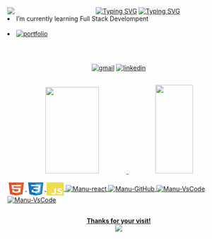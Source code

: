 <img align="left" src="https://media.giphy.com/media/v1.Y2lkPTc5MGI3NjExMHNkYTEwbmM1OGM0ODNxbDl1aXZsbTA1dDBtOTU2MmI0Ym93d3duNiZlcD12MV9pbnRlcm5hbF9naWZfYnlfaWQmY3Q9cw/fC99f5FgsEkkB3IObR/giphy.gif" width="200px">
<div>
<a href="https://git.io/typing-svg"><img src="https://readme-typing-svg.demolab.com?font=Fira+Code&pause=1000&color=81CEFF&width=435&lines=Hello+World" alt="Typing SVG" /></a>
<a href="https://git.io/typing-svg"><img src="https://readme-typing-svg.demolab.com?font=Fira+Code&pause=1000&color=81CEFF&width=435&lines=My+name+is+Lucas+Passeti" alt="Typing SVG" /></a>
</div
  
- I’m currently learning Full Stack Develompent
 <br> <br>
- <a href="https://github.com/lucaspasseti?tab=repositories"> ![portfolio](https://img.shields.io/badge/my_repositories-000?style=for-the-badge&logo=ko-fi&logoColor=87cefa) </a>
##
  
<br><div  align="center"> 
  <a href = "mailto:lucaspasseti10@gmail.com"><img width="64" height="64" src="https://img.icons8.com/glyph-neue/64/81ceff/gmail.png" alt="gmail"/></a>
  <a href="https://www.linkedin.com/in/lucas-passeti-a6597a237/" target="_blank"><img width="64" height="64" src="https://img.icons8.com/glyph-neue/64/81ceff/linkedin.png" alt="linkedin"/></a> 
</div>

## 

<div align="center">
  <a href="https://github.com/lucaspasseti">
  <img width="49%" height="195px" src="https://github-readme-stats.vercel.app/api?username=lucaspasseti&show_icons=true&theme=light&include_all_commits=true&count_private=true"/>
  <img width="41%" height="200px" src="https://github-readme-stats.vercel.app/api/top-langs/?username=lucaspasseti&layout=compact&langs_count=16&theme=light"/>
</div>
  
<div aling="center" ><br>
  <img align="center" alt="Manu-HTML" height="30" width="40" src="https://raw.githubusercontent.com/devicons/devicon/master/icons/html5/html5-original.svg">
  <img align="center" alt="Manu-CSS" height="30" width="40" src="https://raw.githubusercontent.com/devicons/devicon/master/icons/css3/css3-original.svg">
  <img align="center" alt="Manu-Js" height="30" width="40" src="https://raw.githubusercontent.com/devicons/devicon/master/icons/javascript/javascript-plain.svg">
  <img align="center" alt="Manu-react" height="60" width="35"src="https://icongr.am/devicon/react-original.svg?size=128&color=000000" />
  <img align="center" alt="Manu-GitHub" height="40" width="40"src="https://img.icons8.com/fluency/512/github.png" />
  <img align="center" alt="Manu-VsCode " height="30" width="40"src="https://cdn.jsdelivr.net/gh/devicons/devicon/icons/vscode/vscode-original.svg" />
  <img align="center" alt="Manu-VsCode " width="65" height="65" src="https://img.icons8.com/color/65/nodejs.png" alt="nodejs" />
 
</div>

##

<div align = "center">
   <b>Thanks for your visit!</b></br>
   <img width="180px"src="https://media1.giphy.com/media/XgH0beW46tK3HDn5hP/giphy.gif?cid=790b76115f388660b104c6b93ceb3ff17e684f30381f0c7e&rid=giphy.gif&ct=s">
</div>
